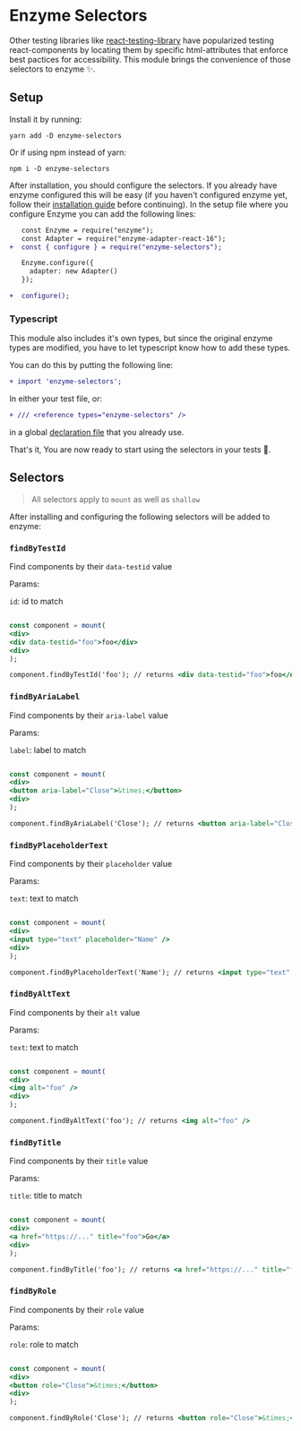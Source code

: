 # Enzyme Selectors

Other testing libraries like [react-testing-library](https://github.com/testing-library/react-testing-library) have popularized testing react-components by locating them by specific html-attributes that enforce best pactices for accessibility. This module brings the convenience of those selectors to enzyme ✨.

## Setup

Install it by running:

```
yarn add -D enzyme-selectors
```

Or if using npm instead of yarn:

```
npm i -D enzyme-selectors
```

After installation, you should configure the selectors. If you already have enzyme configured this will be easy (if you haven't configured enzyme yet, follow their [installation guide](https://airbnb.io/enzyme/docs/installation/) before continuing). In the setup file where you configure Enzyme you can add the following lines:

```diff
   const Enzyme = require("enzyme");
   const Adapter = require("enzyme-adapter-react-16");
+  const { configure } = require("enzyme-selectors");

   Enzyme.configure({
     adapter: new Adapter()
   });

+  configure();
```

### Typescript

This module also includes it's own types, but since the original enzyme types are modified, you have to let typescript know how to add these types.

You can do this by putting the following line:

```diff
+ import 'enzyme-selectors';
```

In either your test file, or:
```diff
+ /// <reference types="enzyme-selectors" />
```
in a global [declaration file](https://www.typescriptlang.org/docs/handbook/declaration-files/introduction.html) that you already use.

That's it, You are now ready to start using the selectors in your tests 🎉.

## Selectors

> All selectors apply to `mount` as well as `shallow`

After installing and configuring the following selectors will be added to enzyme:

### `findByTestId`

Find components by their `data-testid` value

Params:

`id`: id to match

```jsx

const component = mount(
<div>
<div data-testid="foo">foo</div>
<div>
);

component.findByTestId('foo'); // returns <div data-testid="foo">foo</div>
```

### `findByAriaLabel`

Find components by their `aria-label` value

Params:

`label`: label to match

```jsx

const component = mount(
<div>
<button aria-label="Close">&times;</button>
<div>
);

component.findByAriaLabel('Close'); // returns <button aria-label="Close">&times;</button>
```

### `findByPlaceholderText`

Find components by their `placeholder` value

Params:

`text`: text to match

```jsx

const component = mount(
<div>
<input type="text" placeholder="Name" />
<div>
);

component.findByPlaceholderText('Name'); // returns <input type="text" placeholder="Name" />
```

### `findByAltText`

Find components by their `alt` value

Params:

`text`: text to match

```jsx

const component = mount(
<div>
<img alt="foo" />
<div>
);

component.findByAltText('foo'); // returns <img alt="foo" />
```

### `findByTitle`

Find components by their `title` value

Params:

`title`: title to match

```jsx

const component = mount(
<div>
<a href="https://..." title="foo">Go</a>
<div>
);

component.findByTitle('foo'); // returns <a href="https://..." title="foo">Go</a>
```

### `findByRole`

Find components by their `role` value

Params:

`role`: role to match

```jsx

const component = mount(
<div>
<button role="Close">&times;</button>
<div>
);

component.findByRole('Close'); // returns <button role="Close">&times;</button>
```
